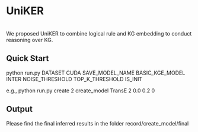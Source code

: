 # UniKER
<br>
We proposed UniKER to combine logical rule and KG embedding to conduct reasoning over KG.

## Quick Start
python run.py DATASET CUDA SAVE_MODEL_NAME BASIC_KGE_MODEL INTER NOISE_THRESHOLD TOP_K_THRESHOLD IS_INIT

e.g., python run.py create 2 create_model TransE 2 0.0 0.2 0

## Output
Please find the final inferred results in the folder
record/create_model/final
